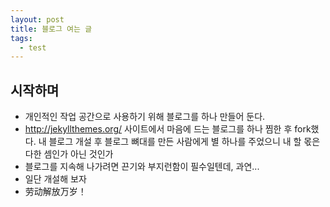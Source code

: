 ```yaml
---
layout: post
title: 블로그 여는 글
tags:
  - test
---
```


## 시작하며
* 개인적인 작업 공간으로 사용하기 위해 블로그를 하나 만들어 둔다. 
* http://jekyllthemes.org/ 사이트에서 마음에 드는 블로그를 하나 찜한 후 fork했다. 내 블로그 개설 후 블로그 뼈대를 만든 사람에게 별 하나를 주었으니 내 할 몫은 다한 셈인가 아닌 것인가
* 블로그를 지속해 나가려면 끈기와 부지런함이 필수일텐데, 과연...
* 일단 개설해 보자
* 劳动解放万岁！
